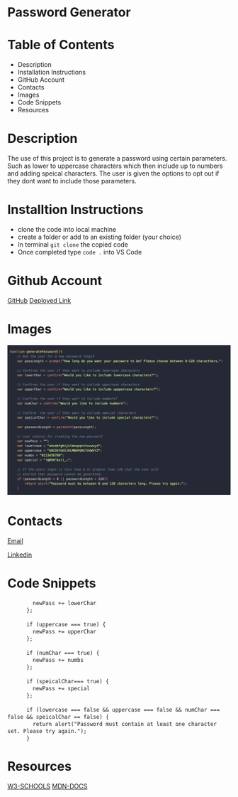 # Password Generator

# Table of Contents
- Description
- Installation Instructions
- GitHub Account
- Contacts
- Images
- Code Snippets
- Resources


# Description
The use of this project is to generate a password using certain parameters. Such as lower to uppercase characters which
then include up to numbers and adding speical characters. The user is given the options to opt out if they dont want to include
those parameters.

# Installtion Instructions
- clone the code into local machine
- create a folder or add to an existing folder (your choice)
- In terminal `git clone` the copied code
- Once completed type `code .` into VS Code

# Github Account
[GitHub](https://github.com/ashrean)
[Deployed Link](https://ashrean.github.io/generatingPassword/)

# Images
![alt text](./assets/pics/Screenshot%202023-01-27%20at%2012.01.56%20PM.png)

# Contacts
[Email](sese.ashrean@gmail.com)

[Linkedin](https://www.linkedin.com/in/ashleyrean/)

# Code Snippets
```  if (lowercase === true) {
        newPass += lowerChar
      };

      if (uppercase === true) {
        newPass += upperChar
      };

      if (numChar === true) {
        newPass += numbs
      };

      if (speicalChar=== true) {
        newPass += special
      };

      if (lowercase === false && uppercase === false && numChar === false && speicalChar == false) {
        return alert("Password must contain at least one character set. Please try again.");
      }
 ```

# Resources
[W3-SCHOOLS](https://www.w3schools.com/)
[MDN-DOCS](https://developer.mozilla.org/en-US/)

